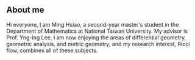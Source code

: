 ## About me
Hi everyone, I am Ming Hsiao, a second-year master's student in the Department of Mathematics at National Taiwan University. My advisor is Prof. Yng-Ing Lee. I am now enjoying the areas of differential geometry, geometric analysis, and metric geometry, and my research interest, Ricci flow, combines all of these subjects. 

##
